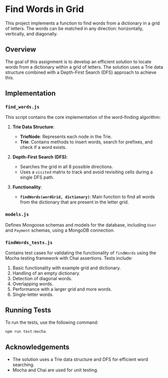 # Find Words in Grid

This project implements a function to find words from a dictionary in a grid of letters. The words can be matched in any direction: horizontally, vertically, and diagonally.

## Overview

The goal of this assignment is to develop an efficient solution to locate words from a dictionary within a grid of letters. The solution uses a Trie data structure combined with a Depth-First Search (DFS) approach to achieve this.

## Implementation

### `find_words.js`

This script contains the core implementation of the word-finding algorithm:

1. **Trie Data Structure**: 
   - **TrieNode**: Represents each node in the Trie.
   - **Trie**: Contains methods to insert words, search for prefixes, and check if a word exists.

2. **Depth-First Search (DFS)**:
   - Searches the grid in all 8 possible directions.
   - Uses a `visited` matrix to track and avoid revisiting cells during a single DFS path.

3. **Functionality**:
   - **`findWords(wordGrid, dictionary)`**: Main function to find all words from the dictionary that are present in the letter grid.

### `models.js`

Defines Mongoose schemas and models for the database, including `User` and `Payment` schemas, using a MongoDB connection.

### `findWords_tests.js`

Contains test cases for validating the functionality of `findWords` using the Mocha testing framework with Chai assertions. Tests include:

1. Basic functionality with example grid and dictionary.
2. Handling of an empty dictionary.
3. Detection of diagonal words.
4. Overlapping words.
5. Performance with a larger grid and more words.
6. Single-letter words.

## Running Tests

To run the tests, use the following command:

```bash
npm run test:mocha
```
## Acknowledgements
- The solution uses a Trie data structure and DFS for efficient word searching.
- Mocha and Chai are used for unit testing.
